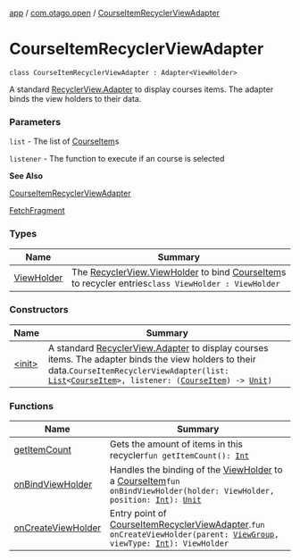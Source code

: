 [app](../../index.md) / [com.otago.open](../index.md) / [CourseItemRecyclerViewAdapter](./index.md)

# CourseItemRecyclerViewAdapter

`class CourseItemRecyclerViewAdapter : Adapter<ViewHolder>`

A standard [RecyclerView.Adapter](#) to display courses items.
The adapter binds the view holders to their data.

### Parameters

`list` - The list of [CourseItem](../-course-item/index.md)s

`listener` - The function to execute if an course is selected

**See Also**

[CourseItemRecyclerViewAdapter](./index.md)

[FetchFragment](../-fetch-fragment/index.md)

### Types

| Name | Summary |
|---|---|
| [ViewHolder](-view-holder/index.md) | The [RecyclerView.ViewHolder](#) to bind [CourseItem](../-course-item/index.md)s to recycler entries`class ViewHolder : ViewHolder` |

### Constructors

| Name | Summary |
|---|---|
| [&lt;init&gt;](-init-.md) | A standard [RecyclerView.Adapter](#) to display courses items. The adapter binds the view holders to their data.`CourseItemRecyclerViewAdapter(list: `[`List`](https://kotlinlang.org/api/latest/jvm/stdlib/kotlin.collections/-list/index.html)`<`[`CourseItem`](../-course-item/index.md)`>, listener: (`[`CourseItem`](../-course-item/index.md)`) -> `[`Unit`](https://kotlinlang.org/api/latest/jvm/stdlib/kotlin/-unit/index.html)`)` |

### Functions

| Name | Summary |
|---|---|
| [getItemCount](get-item-count.md) | Gets the amount of items in this recycler`fun getItemCount(): `[`Int`](https://kotlinlang.org/api/latest/jvm/stdlib/kotlin/-int/index.html) |
| [onBindViewHolder](on-bind-view-holder.md) | Handles the binding of the [ViewHolder](-view-holder/index.md) to a [CourseItem](../-course-item/index.md)`fun onBindViewHolder(holder: ViewHolder, position: `[`Int`](https://kotlinlang.org/api/latest/jvm/stdlib/kotlin/-int/index.html)`): `[`Unit`](https://kotlinlang.org/api/latest/jvm/stdlib/kotlin/-unit/index.html) |
| [onCreateViewHolder](on-create-view-holder.md) | Entry point of [CourseItemRecyclerViewAdapter](./index.md).`fun onCreateViewHolder(parent: `[`ViewGroup`](https://developer.android.com/reference/android/view/ViewGroup.html)`, viewType: `[`Int`](https://kotlinlang.org/api/latest/jvm/stdlib/kotlin/-int/index.html)`): ViewHolder` |
